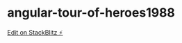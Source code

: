 # angular-tour-of-heroes1988

[Edit on StackBlitz ⚡️](https://stackblitz.com/edit/angular-tour-of-heroes1988)